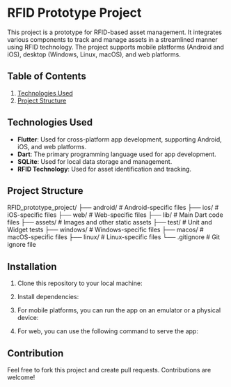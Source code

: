 # RFID Prototype Project

This project is a prototype for RFID-based asset management. It integrates various components to track and manage assets in a streamlined manner using RFID technology. The project supports mobile platforms (Android and iOS), desktop (Windows, Linux, macOS), and web platforms.

## Table of Contents
1. [Technologies Used](#technologies-used)
2. [Project Structure](#project-structure)

## Technologies Used
- **Flutter**: Used for cross-platform app development, supporting Android, iOS, and web platforms.
- **Dart**: The primary programming language used for app development.
- **SQLite**: Used for local data storage and management.
- **RFID Technology**: Used for asset identification and tracking.

## Project Structure
RFID_prototype_project/ ├── android/ # Android-specific files ├── ios/ # iOS-specific files ├── web/ # Web-specific files ├── lib/ # Main Dart code files ├── assets/ # Images and other static assets ├── test/ # Unit and Widget tests ├── windows/ # Windows-specific files ├── macos/ # macOS-specific files ├── linux/ # Linux-specific files └── .gitignore # Git ignore file


## Installation

1. Clone this repository to your local machine:


2. Install dependencies:


3. For mobile platforms, you can run the app on an emulator or a physical device:


4. For web, you can use the following command to serve the app:


## Contribution

Feel free to fork this project and create pull requests. Contributions are welcome!

